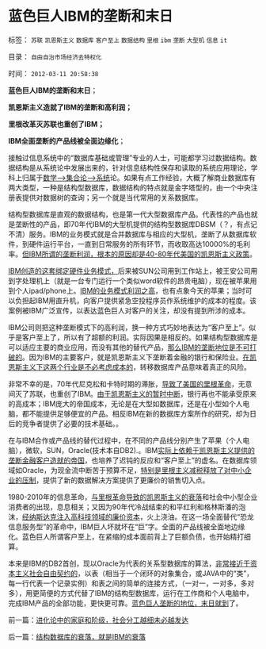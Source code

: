 # 蓝色巨人IBM的垄断和末日

标签： `苏联` `凯恩斯主义` `数据库` `客户至上` `数据结构` `里根` `ibm` `垄断` `大型机` `信息` `it` 

目录： `自由自治市场经济去特权化`

时间： `2012-03-11 20:58:38`

**蓝色巨人IBM的垄断和末日**；

**凯恩斯主义造就了IBM的垄断和高利润；**

**里根改革灭苏联也重创了IBM；**

**IBM全面垄断的产品线被全面边缘化**；

接触过信息系统中的“数据库基础或管理”专业的人士，可能都学习过数据结构。数据结构是从系统论中发展出来的，针对信息结构性保存和读取的系统应用理论，学科上归属于[数学——>集合论——>系统](../../../2010/1/5/“模糊”论不是糊里糊涂的理论.md)论。如果有点工作经验，大概了解商业数据库有两大类型，一种是结构型数据库，数据结构的特点就是金字塔型的，由一个中央注册表提供对数据树的查询；另一个就是当代常用的关系数据库。

结构型数据库是直观的数据结构，也是第一代大型数据库产品。代表性的产品也就是垄断性的产品，即70年代IBM的大型机提供的结构型数据库DBSM（？，有点记不清）服务。IBM的业务模式就是合并数据库与相应的大型机，垄断了从数据库软件，到硬件运行平台，一直到日常服务的所有环节，而收取高达10000%的毛利率。[但IBM所谓的垄断利润，根本的原因却是40-80年代美国的凯恩斯主义政策](../../../2012/1/8/虚拟经济是凯恩斯主义的影子,“滞”与“胀”.md)。

[IBM创造的这套绑定硬件业务模式，](../../../2009/2/17/有内需没垄断就会有先进技术.md)后来被SUN公司用到工作站上，被王安公司用到字处理机上（就是一台专门运行一个类似word软件的昂贵电脑），现在被苹果用到个人ipad/phone上。[IBM的业务模式利润之高](../../../2008/9/17/中国产品质量管理标准体系应全盘西化.md)，也有点象今天的苹果；当时可以负担起IBM用直升机，向客户提供紧急空投程序员作系统维护的成本的程度。该案例被IBM广泛宣传，以表达蓝色巨人对客户的关注，却没有提到所涉的成本。

IBM公司则把这种垄断模式下的高利润，换一种方式巧妙地表达为“客户至上”。似乎是客户至上了，所以有了超额的利润。实际因果是相反的。如果结构型数据库是可以适应主要的商业应用，而没有其他的替代产品，[那么IBM的垄断地位是不可打破的](../../../2011/9/17/强国新兴不因争霸，帝国衰亡只因“护霸”.md)。因为IBM的主要客户，就是凯恩斯主义下垄断着金融的银行和保险业。[在凯恩斯主义下这两个行业是不必考虑成本的](../../../2012/1/16/凯恩斯主义作用于Charter经济体的机理和滞胀的公式.md)，转移数据库产品意味着真正的风险。

非常不幸的是，70年代尼克松和卡特时期的滞胀，[导致了美国的里根革命](../../../2011/5/6/林肯的“人民”和伟大的罗纳德里根.md)，无意间灭了苏联，也重创了IBM。[由于凯恩斯主义的暂时中断](../../../2012/1/16/凯恩斯主义不是万恶之源；公有制charter是万恶之源.md)，银行再也不能承受原来的高成本；IBM庞大的帝国成本，无论是在大型如数据库，还是在小型如个人电脑，都不能提供足够便宜的产品。相反IBM在新的数据库方案所作的研究，却为日后的竞争者提供了必要的技术基础。。

在与IBM合作或产品线的替代过程中，在不同的产品线分别产生了苹果（个人电脑），微软，SUN，Oracle(技术本自DB2).。IBM[实际上依赖于凯恩斯主义提供的垄断金融客户造就的帝国](../../../2012/1/8/凯恩斯主义的蓝筹股业绩必定与经济衰退伴生.md)，也培养了迟钝的反应和“客户至上”的虚名。在数据库领域如Oracle，为现金流中断苦于预算不足，[特别是里根主义减税释放了对中小企业的压制](../../../2011/8/12/里根减税灭苏联.md)，提供了新的数据解决方案提供了更廉价的销售切入点。

1980-2010年的信息革命，[与里根革命导致的凯恩斯主义的衰落](../../../2011/5/6/里根的保守主义和格兰特总统.md)和社会中小型企业消费者的出现，息息相关；又因为90年代冷战结束的和平红利和格林斯潘的泡沫，[经纳斯达克注入高科技领域的廉价资本](../../../2012/1/10/高市盈率是被特权侵犯的“生理反应”；.md)，火上浇油。在这一场全面替代“恐龙信息服务型”的革命中，IBM巨人坏就坏在“巨”字。全面的产品线被全面地边缘化。蓝色巨人所谓客户至上，在紧缩的成本面前背上了巨额负债，也开始精打细算。

本来是IBM的DB2首创，现以Oracle为代表的关系型数据库的算法，[非常接近于资本主义社会自由契约的](../../../2012/3/10/进化论中的“完整性”即合作关系及“个体”.md)，以表（相当于一个闭环的对象集合，或JAVA中的“类”，每一行代表一个记录实例）和表之间的简单的连接方式，（一对一，一对多，多对多），用更简便的方式代替了IBM的结构型数据库，运行在工作商和个人电脑中，完成IBM产品的全部功能，更快更可靠。[蓝色巨人垄断的地位，末日就到](../../../2010/11/4/市场的垄断基础将自然消失，反垄断的恶劣后果.md)了。



前一篇：[进化论中的家庭和阶级，社会分工越细未必越发达](../../../2012/3/11/进化论中的家庭和阶级，社会分工越细未必越发达.md)

后一篇：[结构数据库的衰落，就是IBM的衰落](../../../2012/3/12/结构数据库的衰落，就是IBM的衰落.md)